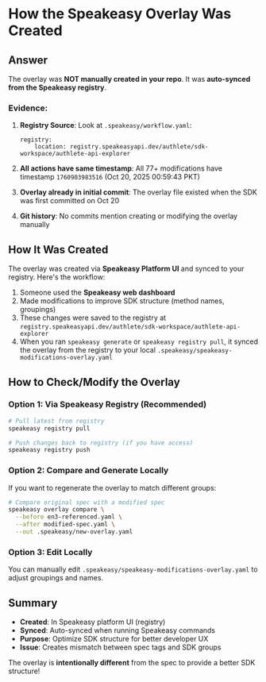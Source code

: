 # How the Speakeasy Overlay Was Created

## Answer

The overlay was **NOT manually created in your repo**. It was **auto-synced from the Speakeasy registry**.

### Evidence:

1. **Registry Source**: Look at `.speakeasy/workflow.yaml`:
   ```yamlspeakeasy overlay generate
   registry:
       location: registry.speakeasyapi.dev/authlete/sdk-workspace/authlete-api-explorer
   ```

2. **All actions have same timestamp**: All 77+ modifications have timestamp `1760903983516` (Oct 20, 2025 00:59:43 PKT)

3. **Overlay already in initial commit**: The overlay file existed when the SDK was first committed on Oct 20

4. **Git history**: No commits mention creating or modifying the overlay manually

## How It Was Created

The overlay was created via **Speakeasy Platform UI** and synced to your registry. Here's the workflow:

1. Someone used the **Speakeasy web dashboard**
2. Made modifications to improve SDK structure (method names, groupings)
3. These changes were saved to the registry at `registry.speakeasyapi.dev/authlete/sdk-workspace/authlete-api-explorer`
4. When you ran `speakeasy generate` or `speakeasy registry pull`, it synced the overlay from the registry to your local `.speakeasy/speakeasy-modifications-overlay.yaml`

## How to Check/Modify the Overlay

### Option 1: Via Speakeasy Registry (Recommended)
```bash
# Pull latest from registry
speakeasy registry pull

# Push changes back to registry (if you have access)
speakeasy registry push
```

### Option 2: Compare and Generate Locally
If you want to regenerate the overlay to match different groups:

```bash
# Compare original spec with a modified spec
speakeasy overlay compare \
  --before en3-referenced.yaml \
  --after modified-spec.yaml \
  --out .speakeasy/new-overlay.yaml
```

### Option 3: Edit Locally
You can manually edit `.speakeasy/speakeasy-modifications-overlay.yaml` to adjust groupings and names.

## Summary

- **Created**: In Speakeasy platform UI (registry)
- **Synced**: Auto-synced when running Speakeasy commands
- **Purpose**: Optimize SDK structure for better developer UX
- **Issue**: Creates mismatch between spec tags and SDK groups

The overlay is **intentionally different** from the spec to provide a better SDK structure!

